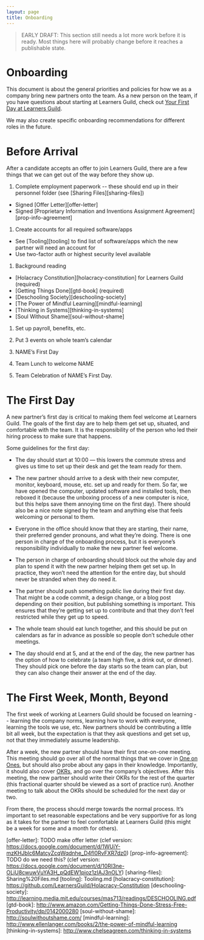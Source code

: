 ```yaml
---
layout: page
title: Onboarding
---
```


> EARLY DRAFT: This section still needs a lot more work before it is ready. Most things here will probably change before it reaches a publishable state.

# Onboarding

This document is about the general priorities and policies for how we as a company bring new partners onto the team. As a new person on the team, if you have questions about starting at Learners Guild, check out [Your First Day at Learners Guild][welcome-to-lg].

We may also create specific onboarding recommendations for different roles in the future.

# Before Arrival

After a candidate accepts an offer to join Learners Guild, there are a few things that we can get out of the way before they show up.

1. Complete employment paperwork -- these should end up in their personnel folder (see [Sharing Files][sharing-files])
  - Signed [Offer Letter][offer-letter]
  - Signed [Proprietary Information and Inventions Assignment Agreement][prop-info-agreement]

1. Create accounts for all required software/apps
  - See [Tooling][tooling] to find list of software/apps which the new partner will need an account for
  - Use two-factor auth or highest security level available

1. Background reading
  - [Holacracy Constitution][holacracy-constitution] for Learners Guild (required)
  - [Getting Things Done][gtd-book] (required)
  - [Deschooling Society][deschooling-society]
  - [The Power of Mindful Learning][mindful-learning]
  - [Thinking in Systems][thinking-in-systems]
  - [Soul Without Shame][soul-without-shame]

1. Set up payroll, benefits, etc.

1. Put 3 events on whole team’s calendar
  1. NAME’s First Day
  1. Team Lunch to welcome NAME
  1. Team Celebration of NAME’s First Day.

# The First Day

A new partner’s first day is critical to making them feel welcome at Learners Guild. The goals of the first day are to help them get set up, situated, and comfortable with the team. It is the responsibility of the person who led their hiring process to make sure that happens.

Some guidelines for the first day:

- The day should start at 10:00 — this lowers the commute stress and gives us time to set up their desk and get the team ready for them.

- The new partner should arrive to a desk with their new computer, monitor, keyboard, mouse, etc. set up and ready for them. So far, we have opened the computer, updated software and installed tools, then reboxed it (because the unboxing process of a new computer is nice, but this helps save them annoying time on the first day). There should also be a nice note signed by the team and anything else that feels welcoming or personal to them.

- Everyone in the office should know that they are starting, their name, their preferred gender pronouns, and what they’re doing. There is one person in charge of the onboarding process, but it is everyone’s responsibility individually to make the new partner feel welcome.

- The person in charge of onboarding should block out the whole day and plan to spend it with the new partner helping them get set up. In practice, they won’t need the attention for the entire day, but should never be stranded when they do need it.

- The partner should push something public live during their first day. That might be a code commit, a design change, or a blog post depending on their position, but publishing something is important. This ensures that they’re getting set up to contribute and that they don’t feel restricted while they get up to speed.

- The whole team should eat lunch together, and this should be put on calendars as far in advance as possible so people don’t schedule other meetings.

- The day should end at 5, and at the end of the day, the new partner has the option of how to celebrate (a team high five, a drink out, or dinner). They should pick one before the day starts so the team can plan, but they can also change their answer at the end of the day.

# The First Week, Month, Beyond

The first week of working at Learners Guild should be focused on learning -- learning the company norms, learning how to work with everyone, learning the tools we use, etc. New partners should be contributing a little bit all week, but the expectation is that they ask questions and get set up, not that they immediately assume leadership.

After a week, the new partner should have their first one-on-one meeting. This meeting should go over all of the normal things that we cover in [One on Ones](https://docs.google.com/open?authuser=b%40getclef.com&id=1yVp1XzfjmHkwf_vQf-COInCHj2xd3b7ne_77YSleRgc), but should also probe about any gaps in their knowledge. Importantly, it should also cover [OKRs](https://docs.google.com/open?authuser=b%40getclef.com&id=1ZpDWejQiU5gDWz2mFPvOhdf1g2Xc6vu1kdrlCp3SimU), and go over the company’s objectives. After this meeting, the new partner should write their OKRs for the rest of the quarter (this fractional quarter should be viewed as a sort of practice run). Another meeting to talk about the OKRs should be scheduled for the next day or two.

From there, the process should merge towards the normal process. It’s important to set reasonable expectations and be very supportive for as long as it takes for the partner to feel comfortable at Learners Guild (this might be a week for some and a month for others).

[welcome-to-lg]: ../Onboarding%20Documents/Welcome%20to%20Learners%20Guild.md
[offer-letter]: TODO make offer letter (clef version: https://docs.google.com/document/d/1WUiY-mzKHJblc6MatcyZcqWqdnhe_D4fl0RvFXR7dz0)
[prop-info-agreement]: TODO do we need this? (clef version:  https://docs.google.com/document/d/10RI3ne-OLjU8cwuwVuYA3H_pQdEW1pioz1zIAJ3nOLY)
[sharing-files]: Sharing%20Files.md
[tooling]: Tooling.md
[holacracy-constitution]: https://github.com/LearnersGuild/Holacracy-Constitution
[deschooling-society]: http://learning.media.mit.edu/courses/mas713/readings/DESCHOOLING.pdf
[gtd-book]: http://www.amazon.com/Getting-Things-Done-Stress-Free-Productivity/dp/0142000280
[soul-without-shame]: http://soulwithoutshame.com/
[mindful-learning]: http://www.ellenlanger.com/books/2/the-power-of-mindful-learning
[thinking-in-systems]: http://www.chelseagreen.com/thinking-in-systems

